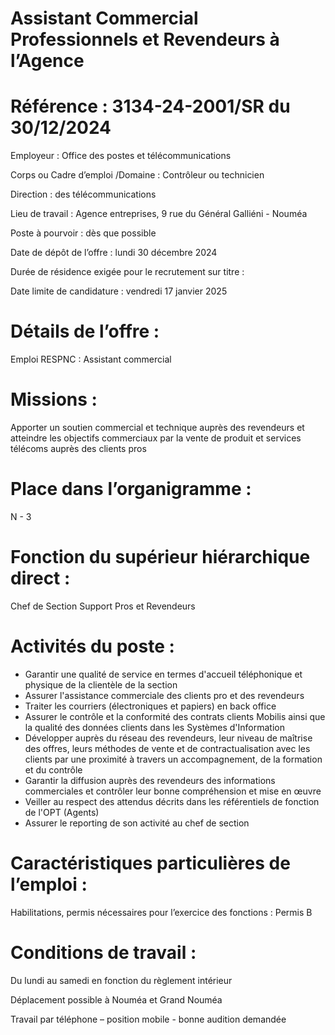 # Assistant Commercial Professionnels et Revendeurs à l’Agence

# Référence : 3134-24-2001/SR du 30/12/2024

Employeur : Office des postes et télécommunications

Corps ou Cadre d’emploi /Domaine : Contrôleur ou technicien

Direction : des télécommunications

Lieu de travail : Agence entreprises, 9 rue du Général Galliéni - Nouméa

Poste à pourvoir : dès que possible

Date de dépôt de l’offre : lundi 30 décembre 2024

Durée de résidence exigée pour le recrutement sur titre :

Date limite de candidature : vendredi 17 janvier 2025

# Détails de l’offre :

Emploi RESPNC : Assistant commercial

# Missions :

Apporter un soutien commercial et technique auprès des revendeurs et atteindre les objectifs commerciaux par la vente de produit et services télécoms auprès des clients pros

# Place dans l’organigramme :

N - 3

# Fonction du supérieur hiérarchique direct :

Chef de Section Support Pros et Revendeurs

# Activités du poste :

- Garantir une qualité de service en termes d'accueil téléphonique et physique de la clientèle de la section
- Assurer l'assistance commerciale des clients pro et des revendeurs
- Traiter les courriers (électroniques et papiers) en back office
- Assurer le contrôle et la conformité des contrats clients Mobilis ainsi que la qualité des données clients dans les Systèmes d'Information
- Développer auprès du réseau des revendeurs, leur niveau de maîtrise des offres, leurs méthodes de vente et de contractualisation avec les clients par une proximité à travers un accompagnement, de la formation et du contrôle
- Garantir la diffusion auprès des revendeurs des informations commerciales et contrôler leur bonne compréhension et mise en œuvre
- Veiller au respect des attendus décrits dans les référentiels de fonction de l'OPT (Agents)
- Assurer le reporting de son activité au chef de section

# Caractéristiques particulières de l’emploi :

Habilitations, permis nécessaires pour l’exercice des fonctions : Permis B

# Conditions de travail :

Du lundi au samedi en fonction du règlement intérieur

Déplacement possible à Nouméa et Grand Nouméa

Travail par téléphone – position mobile - bonne audition demandée